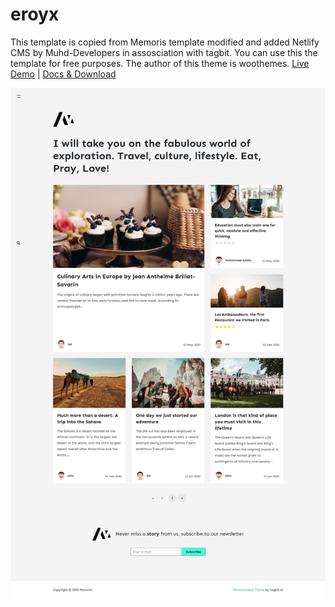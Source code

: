 # eroyx
This template is copied from Memoris template modified and added Netlify CMS by Muhd-Developers in assosciation with tagbit. You can use this the template for free purposes. The author of this theme is woothemes.
[Live Demo](https://memoirs.muhd.tk/) | [Docs & Download](https://tagbit.tk/)

![memoirs](assets/images/memoirs.png)

